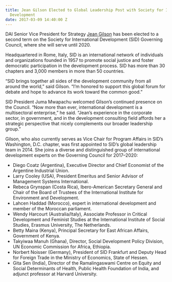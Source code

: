 ```yaml
---
title: Jean Gilson Elected to Global Leadership Post with Society for International
  Development
date: 2017-03-09 14:40:00 Z
---
```


DAI Senior Vice President for Strategy [Jean Gilson](https://www.dai.com/who-we-are/leadership/jean-gilson) has been elected to a second term on the Society for International Development (SID) Governing Council, where she will serve until 2020.

Headquartered in Rome, Italy, SID is an international network of individuals and organizations founded in 1957 to promote social justice and foster democratic participation in the development process. SID has more than 30 chapters and 3,000 members in more than 50 countries.

“SID brings together all sides of the development community from all around the world,” said Gilson. “I’m honored to support this global forum for debate and hope to advance its work toward the common good.”

SID President Juma Mwapachu welcomed Gilson’s continued presence on the Council. “Now more than ever, international development is a multisectoral enterprise,” he said. “Jean’s experience in the corporate sector, in government, and in the development consulting field affords her a strategic perspective that nicely complements our broader leadership group.”

Gilson, who also currently serves as Vice Chair for Program Affairs in SID’s Washington, D.C. chapter, was first appointed to SID’s global leadership team in 2014. She joins a diverse and distinguished group of international development experts on the Governing Council for 2017–2020:

* Diego Coatz (Argentina), Executive Director and Chief Economist of the Argentine Industrial Union.
* Larry Cooley (USA), President Emeritus and Senior Advisor of Management Systems International.
* Rebeca Grynspan (Costa Rica), Ibero-American Secretary General and Chair of the Board of Trustees of the International Institute for Environment and Development.
* Lahcen Haddad (Morocco), expert in international development and member of the Moroccan parliament.
* Wendy Harcourt (Australia/Italy), Associate Professor in Critical Development and Feminist Studies at the International Institute of Social Studies, Erasmus University, The Netherlands.
* Betty Maina (Kenya), Principal Secretary for East African Affairs, Government of Kenya.
* Takyiwaa Manuh (Ghana), Director, Social Development Policy Division, UN Economic Commission for Africa, Ethiopia.
* Norbert Noisser (Germany), President of SID Frankfurt and Deputy Head for Foreign Trade in the Ministry of Economics, State of Hessen.
* Gita Sen (India), Director of the Ramalingaswami Centre on Equity and Social Determinants of Health, Public Health Foundation of India, and adjunct professor at Harvard University.